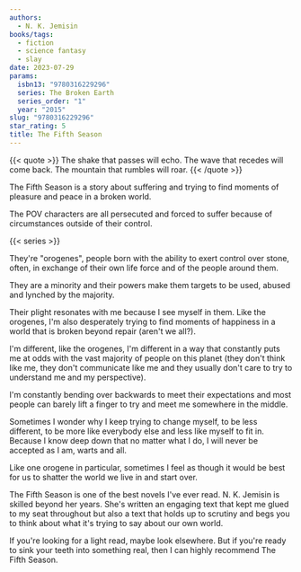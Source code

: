 ```yaml
---
authors:
  - N. K. Jemisin
books/tags:
  - fiction
  - science fantasy
  - slay
date: 2023-07-29
params:
  isbn13: "9780316229296"
  series: The Broken Earth
  series_order: "1"
  year: "2015"
slug: "9780316229296"
star_rating: 5
title: The Fifth Season
---
```


{{< quote >}}
The shake that passes will echo. The wave that recedes will come back. The mountain that rumbles will roar.
{{< /quote >}}

The Fifth Season is a story about suffering and trying to find moments of pleasure and peace in a broken world.

The POV characters are all persecuted and forced to suffer because of circumstances outside of their control.

<!--more-->

{{< series >}}

They're "orogenes", people born with the ability to exert control over stone, often, in exchange of their own life force and of the people around them.

They are a minority and their powers make them targets to be used, abused and lynched by the majority.

Their plight resonates with me because I see myself in them. Like the orogenes, I'm also desperately trying to find moments of happiness in a world that is broken beyond repair (aren't we all?).

I'm different, like the orogenes, I'm different in a way that constantly puts me at odds with the vast majority of people on this planet (they don't think like me, they don't communicate like me and they usually don't care to try to understand me and my perspective).

I'm constantly bending over backwards to meet their expectations and most people can barely lift a finger to try and meet me somewhere in the middle.

Sometimes I wonder why I keep trying to change myself, to be less different, to be more like everybody else and less like myself to fit in. Because I know deep down that no matter what I do, I will never be accepted as I am, warts and all.

Like one orogene in particular, sometimes I feel as though it would be best for us to shatter the world we live in and start over.

The Fifth Season is one of the best novels I've ever read. N. K. Jemisin is skilled beyond her years. She's written an engaging text that kept me glued to my seat throughout but also a text that holds up to scrutiny and begs you to think about what it's trying to say about our own world.

If you're looking for a light read, maybe look elsewhere. But if you're ready to sink your teeth into something real, then I can highly recommend The Fifth Season.
